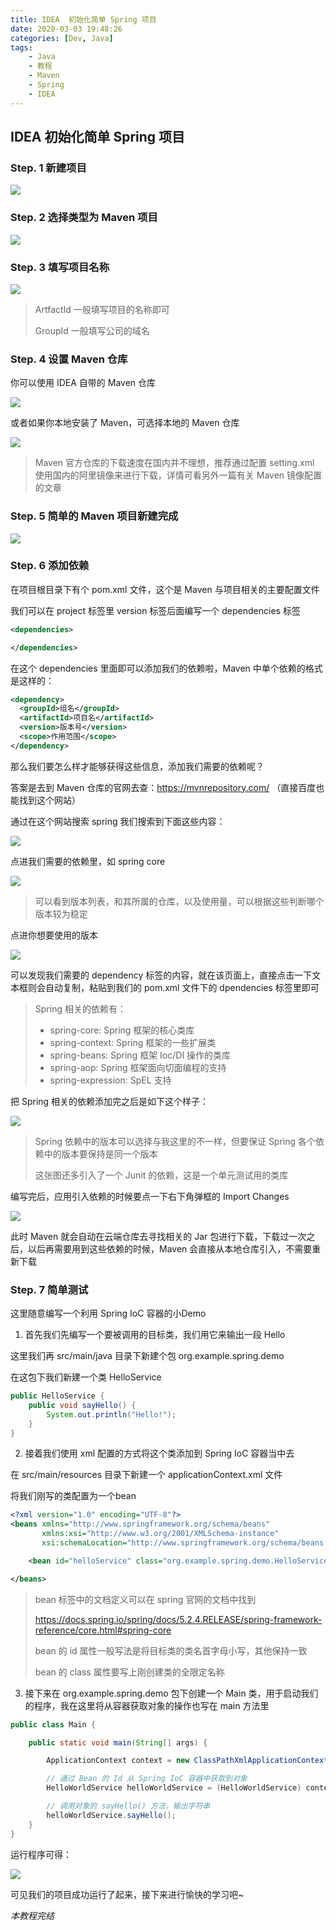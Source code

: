 ```yaml
---
title: IDEA  初始化简单 Spring 项目
date: 2020-03-03 19:48:26
categories: [Dev, Java]
tags:
    - Java
    - 教程
    - Maven
    - Spring
    - IDEA
---
```


## IDEA 初始化简单 Spring 项目

### Step. 1 新建项目

![](/IDEA-初始化简单-Spring-项目/idea64_ZV8tmf5wN9.png)

### Step. 2 选择类型为 Maven 项目

![](/IDEA-初始化简单-Spring-项目/idea64_dq1qQOc9hg.png)

### Step. 3 填写项目名称

![](/IDEA-初始化简单-Spring-项目/idea64_clfkosrO9v.png)

> ArtfactId 一般填写项目的名称即可
>
> GroupId 一般填写公司的域名

### Step. 4 设置 Maven 仓库

你可以使用 IDEA 自带的 Maven 仓库

![](/IDEA-初始化简单-Spring-项目/idea64_KVKYqY1ryn.png)

或者如果你本地安装了 Maven，可选择本地的 Maven 仓库

![](/IDEA-初始化简单-Spring-项目/idea64_Pr12kaIArS.png)

> Maven 官方仓库的下载速度在国内并不理想，推荐通过配置 setting.xml 使用国内的阿里镜像来进行下载，详情可看另外一篇有关 Maven 镜像配置的文章

### Step. 5 简单的 Maven 项目新建完成

![](/IDEA-初始化简单-Spring-项目/idea64_RgNDIxmVTG.png)

### Step. 6  添加依赖

在项目根目录下有个 pom.xml 文件，这个是 Maven 与项目相关的主要配置文件

我们可以在 project 标签里 version 标签后面编写一个 dependencies 标签

```xml
<dependencies>

</dependencies>
```

在这个 dependencies 里面即可以添加我们的依赖啦，Maven 中单个依赖的格式是这样的：

```xml
<dependency>
  <groupId>组名</groupId>
  <artifactId>项目名</artifactId>
  <version>版本号</version>
  <scope>作用范围</scope>
</dependency>
```

那么我们要怎么样才能够获得这些信息，添加我们需要的依赖呢？

答案是去到 Maven 仓库的官网去查：https://mvnrepository.com/ （直接百度也能找到这个网站）

通过在这个网站搜索 spring 我们搜索到下面这些内容：

![](/IDEA-初始化简单-Spring-项目/msedge_iibB9JspQl.png)

点进我们需要的依赖里，如 spring core

![](/IDEA-初始化简单-Spring-项目/msedge_GksQTvBQFQ.png)

> 可以看到版本列表，和其所属的仓库，以及使用量，可以根据这些判断哪个版本较为稳定

点进你想要使用的版本

![](/IDEA-初始化简单-Spring-项目/msedge_G0xwF97n4w.png)

可以发现我们需要的 dependency 标签的内容，就在该页面上，直接点击一下文本框则会自动复制，粘贴到我们的 pom.xml 文件下的 dpendencies 标签里即可

> Spring 相关的依赖有：
>
> - spring-core: Spring 框架的核心类库
> - spring-context: Spring 框架的一些扩展类
> - spring-beans: Spring 框架 Ioc/DI 操作的类库
> - spring-aop: Spring 框架面向切面编程的支持
> - spring-expression: SpEL 支持

把 Spring 相关的依赖添加完之后是如下这个样子：

![](/IDEA-初始化简单-Spring-项目/idea64_W5tNsOTvAs.png)

>Spring 依赖中的版本可以选择与我这里的不一样，但要保证 Spring 各个依赖中的版本要保持是同一个版本
>
>这张图还多引入了一个 Junit 的依赖，这是一个单元测试用的类库

编写完后，应用引入依赖的时候要点一下右下角弹框的 Import Changes

![](/IDEA-初始化简单-Spring-项目/idea64_vNPsVePx7v.png)

此时 Maven 就会自动在云端仓库去寻找相关的 Jar 包进行下载，下载过一次之后，以后再需要用到这些依赖的时候，Maven 会直接从本地仓库引入，不需要重新下载

### Step. 7 简单测试

这里随意编写一个利用 Spring IoC 容器的小Demo

1. 首先我们先编写一个要被调用的目标类，我们用它来输出一段 Hello

这里我们再 src/main/java 目录下新建个包 org.example.spring.demo

在这包下我们新建一个类 HelloService

```java
public HelloService {
	public void sayHello() {
        System.out.println("Hello!");
    }
}
```

2. 接着我们使用 xml 配置的方式将这个类添加到 Spring IoC 容器当中去

在 src/main/resources 目录下新建一个 applicationContext.xml 文件

将我们刚写的类配置为一个bean

```xml
<?xml version="1.0" encoding="UTF-8"?>
<beans xmlns="http://www.springframework.org/schema/beans"
       xmlns:xsi="http://www.w3.org/2001/XMLSchema-instance"
       xsi:schemaLocation="http://www.springframework.org/schema/beans http://www.springframework.org/schema/beans/spring-beans.xsd">

    <bean id="helloService" class="org.example.spring.demo.HelloService"/>

</beans>
```

> bean 标签中的文档定义可以在 spring 官网的文档中找到
>
> https://docs.spring.io/spring/docs/5.2.4.RELEASE/spring-framework-reference/core.html#spring-core
>
> bean 的 id 属性一般写法是将目标类的类名首字母小写，其他保持一致
>
> bean 的 class 属性要写上刚创建类的全限定名称

3. 接下来在 org.example.spring.demo 包下创建一个 Main 类，用于启动我们的程序，我在这里将从容器获取对象的操作也写在 main 方法里

```java
public class Main {

    public static void main(String[] args) {

        ApplicationContext context = new ClassPathXmlApplicationContext("applicationContext.xml");

        // 通过 Bean 的 Id 从 Spring IoC 容器中获取到对象
        HelloWorldService helloWorldService = (HelloWorldService) context.getBean("helloService");

        // 调用对象的 sayHello() 方法，输出字符串
        helloWorldService.sayHello();
    }
}
```

运行程序可得：

![](/IDEA-初始化简单-Spring-项目/idea64_RZwKued7hM.png)

可见我们的项目成功运行了起来，接下来进行愉快的学习吧~

*本教程完结*